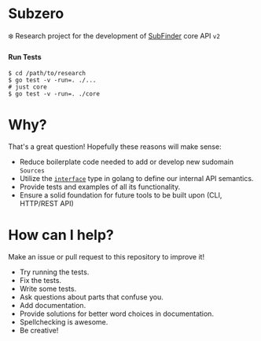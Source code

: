 # Subzero
❄️  Research project for the development of [SubFinder](https://github.com/subfinder/subfinder) core API `v2`

#### Run Tests
```shell
$ cd /path/to/research
$ go test -v -run=. ./...
# just core
$ go test -v -run=. ./core
```

# Why?
That's a great question! Hopefully these reasons will make sense:

* Reduce boilerplate code needed to add or develop new sudomain `Sources`
* Utilize the [`interface`](https://gobyexample.com/interfaces) type in golang to define our internal API semantics.
* Provide tests and examples of all its functionality.
* Ensure a solid foundation for future tools to be built upon (CLI, HTTP/REST API)

# How can I help?
Make an issue or pull request to this repository to improve it!

* Try running the tests.
* Fix the tests.
* Write some tests.
* Ask questions about parts that confuse you.
* Add documentation.
* Provide solutions for better word choices in documentation.
* Spellchecking is awesome.
* Be creative!
